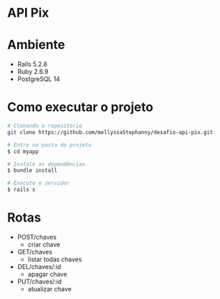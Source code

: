 # API Pix

# Ambiente

- Rails 5.2.8
- Ruby 2.6.9
- PostgreSQL 14

# Como executar o projeto

```bash
# Clonando o repositório
git clone https://github.com/mellyssaStephanny/desafio-api-pix.git

# Entre na pasta do projeto
$ cd myapp

# Instale as dependências
$ bundle install

# Execute o servidor
$ rails s
```

# Rotas

- POST/chaves
  - criar chave
- GET/chaves
  - listar todas chaves
- DEL/chaves/:id
  - apagar chave
- PUT/chaves/:id
  - atualizar chave
